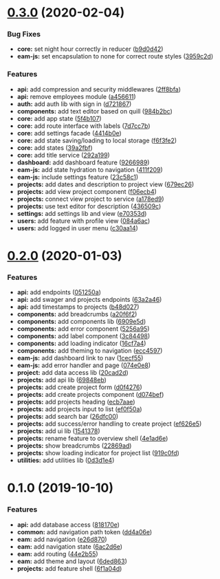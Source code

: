 <a name="0.3.0"></a>

# [0.3.0](https://github.com/MarcScheib/eam-js/compare/0.2.0...0.3.0) (2020-02-04)

### Bug Fixes

- **core:** set night hour correctly in reducer ([b9d0d42](https://github.com/MarcScheib/eam-js/commit/b9d0d42))
- **eam-js:** set encapsulation to none for correct route styles ([3959c2d](https://github.com/MarcScheib/eam-js/commit/3959c2d))

### Features

- **api:** add compression and security middlewares ([2ff8bfa](https://github.com/MarcScheib/eam-js/commit/2ff8bfa))
- **api:** remove employees module ([a456611](https://github.com/MarcScheib/eam-js/commit/a456611))
- **auth:** add auth lib with sign in ([d721867](https://github.com/MarcScheib/eam-js/commit/d721867))
- **components:** add text editor based on quill ([984b2bc](https://github.com/MarcScheib/eam-js/commit/984b2bc))
- **core:** add app state ([5f4b107](https://github.com/MarcScheib/eam-js/commit/5f4b107))
- **core:** add route interface with labels ([7d7cc7b](https://github.com/MarcScheib/eam-js/commit/7d7cc7b))
- **core:** add settings facade ([4414b0e](https://github.com/MarcScheib/eam-js/commit/4414b0e))
- **core:** add state saving/loading to local storage ([f6f3fe2](https://github.com/MarcScheib/eam-js/commit/f6f3fe2))
- **core:** add states ([39a2fbf](https://github.com/MarcScheib/eam-js/commit/39a2fbf))
- **core:** add title service ([292a199](https://github.com/MarcScheib/eam-js/commit/292a199))
- **dashboard:** add dashboard feature ([9266989](https://github.com/MarcScheib/eam-js/commit/9266989))
- **eam-js:** add state hydration to navigation ([411f209](https://github.com/MarcScheib/eam-js/commit/411f209))
- **eam-js:** include settings feature ([23c58c1](https://github.com/MarcScheib/eam-js/commit/23c58c1))
- **projects:** add dates and description to project view ([679ec26](https://github.com/MarcScheib/eam-js/commit/679ec26))
- **projects:** add view project component ([f06ecb4](https://github.com/MarcScheib/eam-js/commit/f06ecb4))
- **projects:** connect view project to service ([a178ed9](https://github.com/MarcScheib/eam-js/commit/a178ed9))
- **projects:** use text editor for description ([436509c](https://github.com/MarcScheib/eam-js/commit/436509c))
- **settings:** add settings lib and view ([e70353d](https://github.com/MarcScheib/eam-js/commit/e70353d))
- **users:** add feature with profile view ([084a6ac](https://github.com/MarcScheib/eam-js/commit/084a6ac))
- **users:** add logged in user menu ([c30aa14](https://github.com/MarcScheib/eam-js/commit/c30aa14))

<a name="0.2.0"></a>

# [0.2.0](https://github.com/MarcScheib/eam-js/compare/0.1.0...0.2.0) (2020-01-03)

### Features

- **api:** add endpoints ([051250a](https://github.com/MarcScheib/eam-js/commit/051250a))
- **api:** add swager and projects endpoints ([63a2a46](https://github.com/MarcScheib/eam-js/commit/63a2a46))
- **api:** add timestamps to projects ([b48d027](https://github.com/MarcScheib/eam-js/commit/b48d027))
- **components:** add breadcrumbs ([a20f6f2](https://github.com/MarcScheib/eam-js/commit/a20f6f2))
- **components:** add components lib ([6909e5d](https://github.com/MarcScheib/eam-js/commit/6909e5d))
- **components:** add error component ([5256a95](https://github.com/MarcScheib/eam-js/commit/5256a95))
- **components:** add label component ([3c84498](https://github.com/MarcScheib/eam-js/commit/3c84498))
- **components:** add loading indicator ([16cf7a4](https://github.com/MarcScheib/eam-js/commit/16cf7a4))
- **components:** add theming to navigation ([ecc4597](https://github.com/MarcScheib/eam-js/commit/ecc4597))
- **eam-js:** add dashboard link to nav ([1cecf55](https://github.com/MarcScheib/eam-js/commit/1cecf55))
- **eam-js:** add error handler and page ([074e0e8](https://github.com/MarcScheib/eam-js/commit/074e0e8))
- **project:** add data access lib ([20cad2d](https://github.com/MarcScheib/eam-js/commit/20cad2d))
- **projects:** add api lib ([69848eb](https://github.com/MarcScheib/eam-js/commit/69848eb))
- **projects:** add create project form ([d0f4276](https://github.com/MarcScheib/eam-js/commit/d0f4276))
- **projects:** add create projects component ([d074bef](https://github.com/MarcScheib/eam-js/commit/d074bef))
- **projects:** add projects heading ([ecb7aae](https://github.com/MarcScheib/eam-js/commit/ecb7aae))
- **projects:** add projects input to list ([ef0f50a](https://github.com/MarcScheib/eam-js/commit/ef0f50a))
- **projects:** add search bar ([26dfc00](https://github.com/MarcScheib/eam-js/commit/26dfc00))
- **projects:** add success/error handling to create project ([ef626e5](https://github.com/MarcScheib/eam-js/commit/ef626e5))
- **projects:** add ui lib ([1541378](https://github.com/MarcScheib/eam-js/commit/1541378))
- **projects:** rename feature to overview shell ([4e1ad6e](https://github.com/MarcScheib/eam-js/commit/4e1ad6e))
- **projects:** show breadcrumbs ([22869ad](https://github.com/MarcScheib/eam-js/commit/22869ad))
- **projects:** show loading indicator for project list ([919c0fd](https://github.com/MarcScheib/eam-js/commit/919c0fd))
- **utilities:** add utilities lib ([0d3d1e4](https://github.com/MarcScheib/eam-js/commit/0d3d1e4))

<a name="0.1.0"></a>

# 0.1.0 (2019-10-10)

### Features

- **api:** add database access ([818170e](https://github.com/MarcScheib/eam-js/commit/818170e))
- **common:** add navigation path token ([dd4a06e](https://github.com/MarcScheib/eam-js/commit/dd4a06e))
- **eam:** add navigation ([e26d870](https://github.com/MarcScheib/eam-js/commit/e26d870))
- **eam:** add navigation state ([6ac2d6e](https://github.com/MarcScheib/eam-js/commit/6ac2d6e))
- **eam:** add routing ([44e2b55](https://github.com/MarcScheib/eam-js/commit/44e2b55))
- **eam:** add theme and layout ([6ded863](https://github.com/MarcScheib/eam-js/commit/6ded863))
- **projects:** add feature shell ([6f1a04d](https://github.com/MarcScheib/eam-js/commit/6f1a04d))
